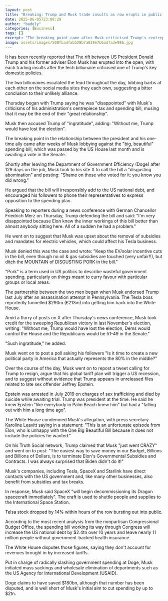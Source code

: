 ```yaml
---
layout: post
title: "Breaking: Trump and Musk trade insults as row erupts in public view"
date: 2025-06-05T23:08:29
author: "badely"
categories: [Business]
tags: []
excerpt: "The breaking point came after Musk criticised Trump's centrepiece 'big, beautiful' spending bill as an 'abomination'."
image: assets/images/508fbadfab528b7a838e7b6adfa3e986.jpg
---
```


It has been recently reported that The rift between US President Donald Trump and his former adviser Elon Musk has erupted into the open, with each trading insults after the tech billionaire criticised one of Trump's key domestic policies. 

The two billionaires escalated the feud throughout the day, lobbing barbs at each other on the social media sites they each own, suggesting a bitter conclusion to their unlikely alliance.

Thursday began with Trump saying he was "disappointed" with Musk's criticisms of his administration's centrepiece tax and spending bill, musing that it may be the end of their "great relationship".

Musk then accused Trump of "ingratitude", adding: "Without me, Trump would have lost the election".

The breaking point in the relationship between the president and his one-time ally came after weeks of Musk lobbying against the "big, beautiful" spending bill, which was passed by the US House last month and is awaiting a vote in the Senate. 

Shortly after leaving the Department of Government Efficiency (Doge) after 129 days on the job, Musk took to his site X to call the bill a "disgusting abomination" and posting: "Shame on those who voted for it: you know you did wrong." 

He argued that the bill will irresponsibly add to the US national debt, and encouraged his followers to phone their representatives to express opposition to the spending plan.

Speaking to reporters during a news conference with German Chancellor Friedrich Merz on Thursday, Trump defending the bill and said: "I'm very disappointed because Elon knew the inner workings of this bill better than almost anybody sitting here. All of a sudden he had a problem."

He went on to suggest that Musk was upset about the removal of subsidies and mandates for electric vehicles, which could affect his Tesla business.

Musk denied this was the case and wrote: "Keep the EV/solar incentive cuts in the bill, even though no oil & gas subsidies are touched (very unfair!!), but ditch the MOUNTAIN of DISGUSTING PORK in the bill."

"Pork" is a term used in US politics to describe wasteful government spending, particularly on things meant to curry favour with particular groups or local areas.

The partnership between the two men began when Musk endorsed Trump last July after an assassination attempt in Pennsylvania. The Tesla boss reportedly funnelled $290m (£213m) into getting him back into the White House.

Amid a flurry of posts on X after Thursday's news conference, Musk took credit for the sweeping Republican victory in last November's election, writing: "Without me, Trump would have lost the election, Dems would control the House and the Republicans would be 51-49 in the Senate."

"Such ingratitude," he added.

Musk went on to post a poll asking his followers "Is it time to create a new political party in America that actually represents the 80% in the middle?" 

Over the course of the day, Musk went on to repost a tweet calling for Trump to resign, argue that his global tariff plan will trigger a US recession, and to suggest without evidence that Trump appears in unreleased files related to late sex offender Jeffrey Epstein. 

Epstein was arrested in July 2019 on charges of sex trafficking and died by suicide while awaiting trial. Trump was president at the time. He said he knew Epstein "like everybody in Palm Beach knew him" but had a "falling out with him a long time ago". 

The White House condemned Musk's allegation, with press secretary Karoline Leavitt saying in a statement: "This is an unfortunate episode from Elon, who is unhappy with the One Big Beautiful Bill because it does not include the policies he wanted."

On his Truth Social network, Trump claimed that Musk "just went CRAZY" and went on to post: "The easiest way to save money in our Budget, Billions and Billions of Dollars, is to terminate Elon's Governmental Subsidies and Contracts. I was always surprised that Biden didn't do it!"

Musk's companies, including Tesla, SpaceX and Starlink have direct contacts with the US government and, like many other businesses, also benefit from subsidies and tax breaks.

In response, Musk said SpaceX "will begin decommissioning its Dragon spacecraft immediately". The craft is used to shuttle people and supplies to the International Space Station.

Telsa stock dropped by 14% within hours of the row bursting out into public. 

According to the most recent analysis from the nonpartisan Congressional Budget Office, the spending bill working its way through Congress will increase the US national debt by $2.4tn over 10 years and leave nearly 11 million people without government-backed health insurance.

The White House disputes those figures, saying they don't account for revenues brought in by increased tariffs.

Put in charge of radically slashing government spending at Doge, Musk initiated mass sackings and wholesale elimination of departments such as the US Agency for International Development (USAID).

Doge claims to have saved $180bn, although that number has been disputed, and is well short of Musk's initial aim to cut spending by up to $2tn.

